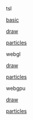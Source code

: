 tsl

[basic](/gpgpu/basic)

[draw](/gpgpu/draw)

[particles](/gpgpu/particles)

webgl

[draw](/gpgpu/webgl/draw)

[particles](/gpgpu/webgl/particles)

webgpu

[draw](/gpgpu/webgpu/draw)

[particles](/gpgpu/webgpu/particles)
